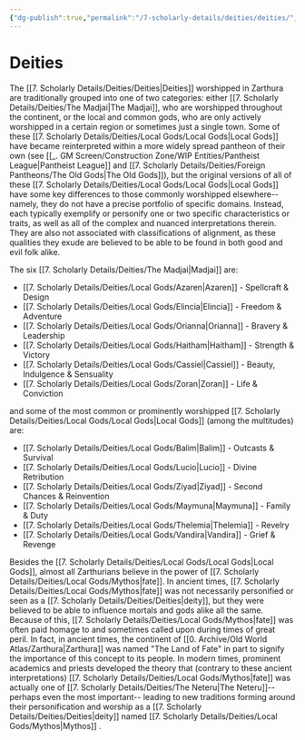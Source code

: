 ```yaml
---
{"dg-publish":true,"permalink":"/7-scholarly-details/deities/deities/","noteIcon":""}
---
```


# Deities

The [[7. Scholarly Details/Deities/Deities\|Deities]] worshipped in Zarthura are traditionally grouped into one of two categories: either [[7. Scholarly Details/Deities/The Madjai\|The Madjai]], who are worshipped throughout the continent, or the local and common gods, who are only actively worshipped in a certain region or sometimes just a single town. Some of these [[7. Scholarly Details/Deities/Local Gods/Local Gods\|Local Gods]] have became reinterpreted within a more widely spread pantheon of their own (see [[_. GM Screen/Construction Zone/WIP Entities/Pantheist League\|Pantheist League]] and [[7. Scholarly Details/Deities/Foreign Pantheons/The Old Gods\|The Old Gods]]), but the original versions of all of these [[7. Scholarly Details/Deities/Local Gods/Local Gods\|Local Gods]] have some key differences to those commonly worshipped elsewhere-- namely, they do not have a precise portfolio of specific domains. Instead, each typically exemplify or personify one or two specific characteristics or traits, as well as all of the complex and nuanced interpretations therein. They are also not associated with classifications of alignment, as these qualities they exude are believed to be able to be found in both good and evil folk alike.

The six [[7. Scholarly Details/Deities/The Madjai\|Madjai]] are: 

- [[7. Scholarly Details/Deities/Local Gods/Azaren\|Azaren]] - Spellcraft & Design 
- [[7. Scholarly Details/Deities/Local Gods/Elincia\|Elincia]] - Freedom & Adventure 
- [[7. Scholarly Details/Deities/Local Gods/Orianna\|Orianna]] - Bravery & Leadership
- [[7. Scholarly Details/Deities/Local Gods/Haitham\|Haitham]] - Strength & Victory 
- [[7. Scholarly Details/Deities/Local Gods/Cassiel\|Cassiel]] - Beauty, Indulgence & Sensuality 
- [[7. Scholarly Details/Deities/Local Gods/Zoran\|Zoran]] - Life & Conviction

and some of the most common or prominently worshipped [[7. Scholarly Details/Deities/Local Gods/Local Gods\|Local Gods]] (among the multitudes) are: 

- [[7. Scholarly Details/Deities/Local Gods/Balim\|Balim]] - Outcasts & Survival 
- [[7. Scholarly Details/Deities/Local Gods/Lucio\|Lucio]] - Divine Retribution
- [[7. Scholarly Details/Deities/Local Gods/Ziyad\|Ziyad]] - Second Chances & Reinvention 
- [[7. Scholarly Details/Deities/Local Gods/Maymuna\|Maymuna]] - Family & Duty  
- [[7. Scholarly Details/Deities/Local Gods/Thelemia\|Thelemia]] - Revelry 
- [[7. Scholarly Details/Deities/Local Gods/Vandira\|Vandira]] - Grief & Revenge  

Besides the [[7. Scholarly Details/Deities/Local Gods/Local Gods\|Local Gods]], almost all Zarthurians believe in the power of [[7. Scholarly Details/Deities/Local Gods/Mythos\|fate]]. In ancient times, [[7. Scholarly Details/Deities/Local Gods/Mythos\|fate]] was not necessarily personified or seen as a [[7. Scholarly Details/Deities/Deities\|deity]], but they were believed to be able to influence mortals and gods alike all the same. Because of this, [[7. Scholarly Details/Deities/Local Gods/Mythos\|fate]] was often paid homage to and sometimes called upon during times of great peril. In fact, in ancient times, the continent of [[0. Archive/Old World Atlas/Zarthura\|Zarthura]] was named "The Land of Fate" in part to signify the importance of this concept to its people. In modern times, prominent academics and priests developed the theory that (contrary to these ancient interpretations) [[7. Scholarly Details/Deities/Local Gods/Mythos\|fate]] was actually one of [[7. Scholarly Details/Deities/The Neteru\|The Neteru]]-- perhaps even the most important-- leading to new traditions forming around their personification and worship as a [[7. Scholarly Details/Deities/Deities\|deity]] named [[7. Scholarly Details/Deities/Local Gods/Mythos\|Mythos]] . 

